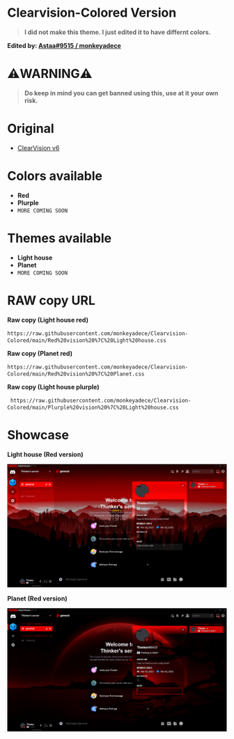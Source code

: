 # Clearvision-Colored Version
> **I did not make this theme. I just edited it to have differnt colors.**

**Edited by: [Astaa#9515 / monkeyadece](https://discordapp.com/users/376883512671993857)**
# ⚠️WARNING⚠️
> **Do keep in mind you can get banned using this, use at it your own risk.**
# Original
- [ClearVision v6](https://github.com/ClearVision/ClearVision-v6)

# Colors available
- **Red**
- **Plurple**
- `MORE COMING SOON` 
# Themes available
- **Light house**
- **Planet**
- `MORE COMING SOON`
# RAW copy URL
**Raw copy (Light house red)**

    https://raw.githubusercontent.com/monkeyadece/Clearvision-Colored/main/Red%20vision%20%7C%20Light%20house.css
**Raw copy (Planet red)**


    https://raw.githubusercontent.com/monkeyadece/Clearvision-Colored/main/Red%20vision%20%7C%20Planet.css
    
**Raw copy (Light house plurple)**
     
     https://raw.githubusercontent.com/monkeyadece/Clearvision-Colored/main/Plurple%20vision%20%7C%20Light%20house.css
     
# Showcase
**Light house (Red version)**

<p align="center">
<img src="/showcase/lighthouse_showcase (red).png">
    
**Planet (Red version)**

<p align="center">
<img src="/showcase/Planet_showcase (red).png">
